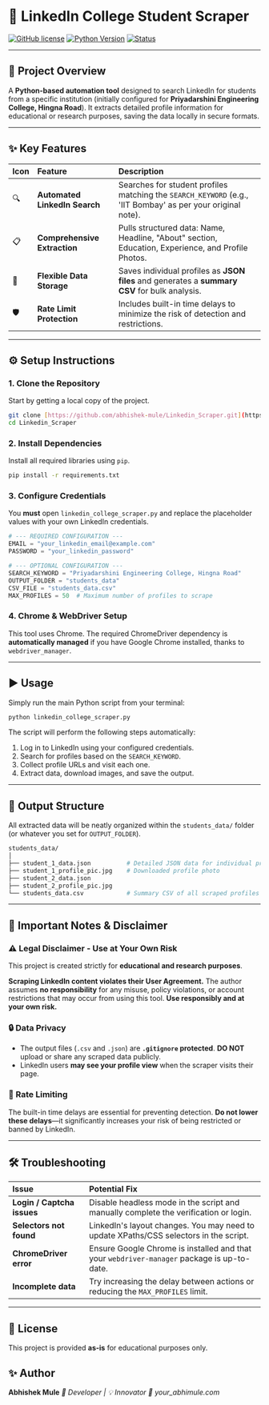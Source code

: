 
# 🚀 LinkedIn College Student Scraper

[![GitHub license](https://img.shields.io/badge/License-Educational-blue.svg)](LICENSE)
[![Python Version](https://img.shields.io/badge/Python-3.x-informational.svg)](https://www.python.org/)
[![Status](https://img.shields.io/badge/Status-Working-brightgreen.svg)]()

---

## 🎯 Project Overview

A **Python-based automation tool** designed to search LinkedIn for students from a specific institution (initially configured for **Priyadarshini Engineering College, Hingna Road**). It extracts detailed profile information for educational or research purposes, saving the data locally in secure formats.

---

## ✨ Key Features

| Icon | Feature | Description |
| :--- | :--- | :--- |
| 🔍 | **Automated LinkedIn Search** | Searches for student profiles matching the `SEARCH_KEYWORD` (e.g., 'IIT Bombay' as per your original note). |
| 📋 | **Comprehensive Extraction** | Pulls structured data: Name, Headline, "About" section, Education, Experience, and Profile Photos. |
| 💾 | **Flexible Data Storage** | Saves individual profiles as **JSON files** and generates a **summary CSV** for bulk analysis. |
| 🛡️ | **Rate Limit Protection** | Includes built-in time delays to minimize the risk of detection and restrictions. |

---

## ⚙️ Setup Instructions

### 1. Clone the Repository
Start by getting a local copy of the project.

```bash
git clone [https://github.com/abhishek-mule/Linkedin_Scraper.git](https://github.com/abhishek-mule/Linkedin_Scraper.git)
cd Linkedin_Scraper
````

### 2\. Install Dependencies

Install all required libraries using `pip`.

```bash
pip install -r requirements.txt
```

### 3\. Configure Credentials

You **must** open `linkedin_college_scraper.py` and replace the placeholder values with your own LinkedIn credentials.

```python
# --- REQUIRED CONFIGURATION ---
EMAIL = "your_linkedin_email@example.com"
PASSWORD = "your_linkedin_password"

# --- OPTIONAL CONFIGURATION ---
SEARCH_KEYWORD = "Priyadarshini Engineering College, Hingna Road"
OUTPUT_FOLDER = "students_data"
CSV_FILE = "students_data.csv"
MAX_PROFILES = 50  # Maximum number of profiles to scrape
```

### 4\. Chrome & WebDriver Setup

This tool uses Chrome. The required ChromeDriver dependency is **automatically managed** if you have Google Chrome installed, thanks to `webdriver_manager`.

-----

## ▶️ Usage

Simply run the main Python script from your terminal:

```bash
python linkedin_college_scraper.py
```

The script will perform the following steps automatically:

1.  Log in to LinkedIn using your configured credentials.
2.  Search for profiles based on the `SEARCH_KEYWORD`.
3.  Collect profile URLs and visit each one.
4.  Extract data, download images, and save the output.

-----

## 📁 Output Structure

All extracted data will be neatly organized within the `students_data/` folder (or whatever you set for `OUTPUT_FOLDER`).

```bash
students_data/
│
├── student_1_data.json          # Detailed JSON data for individual profile
├── student_1_profile_pic.jpg    # Downloaded profile photo
├── student_2_data.json
├── student_2_profile_pic.jpg
└── students_data.csv            # Summary CSV of all scraped profiles
```

-----

## 🛑 Important Notes & Disclaimer

### ⚠️ Legal Disclaimer - Use at Your Own Risk

This project is created strictly for **educational and research purposes**.

**Scraping LinkedIn content violates their User Agreement.** The author assumes **no responsibility** for any misuse, policy violations, or account restrictions that may occur from using this tool. **Use responsibly and at your own risk.**

### 🔒 Data Privacy

  * The output files (`.csv` and `.json`) are **`.gitignore` protected**. **DO NOT** upload or share any scraped data publicly.
  * LinkedIn users **may see your profile view** when the scraper visits their page.

### 🐢 Rate Limiting

The built-in time delays are essential for preventing detection. **Do not lower these delays**—it significantly increases your risk of being restricted or banned by LinkedIn.

-----

## 🛠 Troubleshooting

| Issue | Potential Fix |
| :--- | :--- |
| **Login / Captcha issues** | Disable headless mode in the script and manually complete the verification or login. |
| **Selectors not found** | LinkedIn's layout changes. You may need to update XPaths/CSS selectors in the script. |
| **ChromeDriver error** | Ensure Google Chrome is installed and that your `webdriver-manager` package is up-to-date. |
| **Incomplete data** | Try increasing the delay between actions or reducing the `MAX_PROFILES` limit. |

-----

## 🧾 License

This project is provided **as-is** for educational purposes only.

## ✨ Author

**Abhishek Mule**
*💼 Developer | 💡 Innovator*
*📧 your\_abhimule.com*

```



